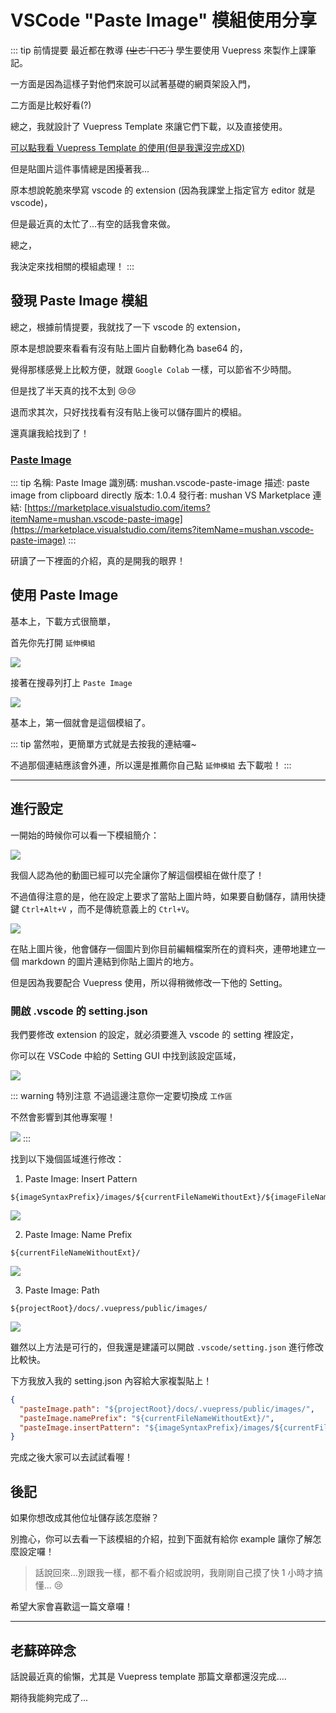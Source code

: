 # VSCode "Paste Image" 模組使用分享

::: tip 前情提要
最近都在教導 ~~(ㄓㄜˊㄇㄛˊ)~~ 學生要使用 Vuepress 來製作上課筆記。

一方面是因為這樣子對他們來說可以試著基礎的網頁架設入門，

二方面是比較好看(?)

總之，我就設計了 Vuepress Template 來讓它們下載，以及直接使用。

[可以點我看 Vuepress Template 的使用(但是我還沒完成XD)](/edu-note/20220314-01-vuepress-template.md)

但是貼圖片這件事情總是困擾著我...

原本想說乾脆來學寫 vscode 的 extension (因為我課堂上指定官方 editor 就是 vscode)，

但是最近真的太忙了...有空的話我會來做。

總之，

我決定來找相關的模組處理！
:::

## 發現 Paste Image 模組

總之，根據前情提要，我就找了一下 vscode 的 extension，

原本是想說要來看看有沒有貼上圖片自動轉化為 base64 的，

覺得那樣感覺上比較方便，就跟 `Google Colab` 一樣，可以節省不少時間。

但是找了半天真的找不太到 :cry::cry:

退而求其次，只好找找看有沒有貼上後可以儲存圖片的模組。

還真讓我給找到了！

### [Paste Image](https://marketplace.visualstudio.com/items?itemName=mushan.vscode-paste-image)

::: tip
名稱: Paste Image
識別碼: mushan.vscode-paste-image
描述: paste image from clipboard directly
版本: 1.0.4
發行者: mushan
VS Marketplace 連結: [https://marketplace.visualstudio.com/items?itemName=mushan.vscode-paste-image](https://marketplace.visualstudio.com/items?itemName=mushan.vscode-paste-image)
:::

研讀了一下裡面的介紹，真的是開我的眼界！


## 使用 Paste Image

基本上，下載方式很簡單，

首先你先打開 `延伸模組`

![](/images/20220319-vscode-plugin-setting/2022-03-19-17-17-40.png)

接著在搜尋列打上 `Paste Image`

![](/images/20220319-vscode-plugin-setting/2022-03-19-17-18-52.png)

基本上，第一個就會是這個模組了。

::: tip
當然啦，更簡單方式就是去按我的連結囉~

不過那個連結應該會外連，所以還是推薦你自己點 `延伸模組` 去下載啦！
:::

---

## 進行設定

一開始的時候你可以看一下模組簡介：

![](/images/20220319-vscode-plugin-setting/2022-03-19-17-20-52.png)

我個人認為他的動圖已經可以完全讓你了解這個模組在做什麼了！

不過值得注意的是，他在設定上要求了當貼上圖片時，如果要自動儲存，請用快捷鍵 `Ctrl+Alt+V` ，而不是傳統意義上的 `Ctrl+V`。

![](/images/20220319-vscode-plugin-setting/2022-03-19-17-24-02.png)

在貼上圖片後，他會儲存一個圖片到你目前編輯檔案所在的資料夾，連帶地建立一個 markdown 的圖片連結到你貼上圖片的地方。

但是因為我要配合 Vuepress 使用，所以得稍微修改一下他的 Setting。

### 開啟 .vscode 的 setting.json

我們要修改 extension 的設定，就必須要進入 vscode 的 setting 裡設定，

你可以在 VSCode 中給的 Setting GUI 中找到該設定區域，

![](/images/20220319-vscode-plugin-setting/2022-03-19-17-35-12.png)

::: warning 特別注意
不過這邊注意你一定要切換成 `工作區`

不然會影響到其他專案喔！

![](/images/20220319-vscode-plugin-setting/2022-03-19-17-36-40.png)
:::

找到以下幾個區域進行修改：

1. Paste Image: Insert Pattern
```
${imageSyntaxPrefix}/images/${currentFileNameWithoutExt}/${imageFileName}${imageSyntaxSuffix}
```
![](/images/20220319-vscode-plugin-setting/2022-03-19-17-38-12.png)

2. Paste Image: Name Prefix
```
${currentFileNameWithoutExt}/
```
![](/images/20220319-vscode-plugin-setting/2022-03-19-17-38-30.png)

3. Paste Image: Path
```
${projectRoot}/docs/.vuepress/public/images/
```
![](/images/20220319-vscode-plugin-setting/2022-03-19-17-38-42.png)


雖然以上方法是可行的，但我還是建議可以開啟 `.vscode/setting.json` 進行修改比較快。

下方我放入我的 setting.json 內容給大家複製貼上！

```json .vsocde/setting.json
{
  "pasteImage.path": "${projectRoot}/docs/.vuepress/public/images/",
  "pasteImage.namePrefix": "${currentFileNameWithoutExt}/",
  "pasteImage.insertPattern": "${imageSyntaxPrefix}/images/${currentFileNameWithoutExt}/${imageFileName}${imageSyntaxSuffix}"
}
```

完成之後大家可以去試試看喔！

## 後記

如果你想改成其他位址儲存該怎麼辦？

別擔心，你可以去看一下該模組的介紹，拉到下面就有給你 example 讓你了解怎麼設定囉！

> 話說回來...別跟我一樣，都不看介紹或說明，我剛剛自己摸了快 1 小時才搞懂... :cry:

希望大家會喜歡這一篇文章囉！

---

## 老蘇碎碎念

話說最近真的偷懶，尤其是 Vuepress template 那篇文章都還沒完成....

期待我能夠完成了...